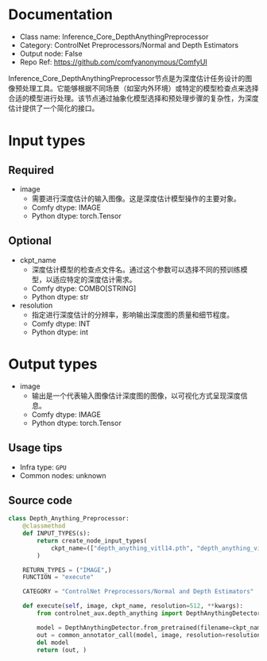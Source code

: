 
# Documentation
- Class name: Inference_Core_DepthAnythingPreprocessor
- Category: ControlNet Preprocessors/Normal and Depth Estimators
- Output node: False
- Repo Ref: https://github.com/comfyanonymous/ComfyUI

Inference_Core_DepthAnythingPreprocessor节点是为深度估计任务设计的图像预处理工具。它能够根据不同场景（如室内外环境）或特定的模型检查点来选择合适的模型进行处理。该节点通过抽象化模型选择和预处理步骤的复杂性，为深度估计提供了一个简化的接口。

# Input types
## Required
- image
    - 需要进行深度估计的输入图像。这是深度估计模型操作的主要对象。
    - Comfy dtype: IMAGE
    - Python dtype: torch.Tensor
## Optional
- ckpt_name
    - 深度估计模型的检查点文件名。通过这个参数可以选择不同的预训练模型，以适应特定的深度估计需求。
    - Comfy dtype: COMBO[STRING]
    - Python dtype: str
- resolution
    - 指定进行深度估计的分辨率，影响输出深度图的质量和细节程度。
    - Comfy dtype: INT
    - Python dtype: int

# Output types
- image
    - 输出是一个代表输入图像估计深度图的图像，以可视化方式呈现深度信息。
    - Comfy dtype: IMAGE
    - Python dtype: torch.Tensor


## Usage tips
- Infra type: `GPU`
- Common nodes: unknown


## Source code
```python
class Depth_Anything_Preprocessor:
    @classmethod
    def INPUT_TYPES(s):
        return create_node_input_types(
            ckpt_name=(["depth_anything_vitl14.pth", "depth_anything_vitb14.pth", "depth_anything_vits14.pth"], {"default": "depth_anything_vitl14.pth"})
        )

    RETURN_TYPES = ("IMAGE",)
    FUNCTION = "execute"

    CATEGORY = "ControlNet Preprocessors/Normal and Depth Estimators"

    def execute(self, image, ckpt_name, resolution=512, **kwargs):
        from controlnet_aux.depth_anything import DepthAnythingDetector

        model = DepthAnythingDetector.from_pretrained(filename=ckpt_name).to(model_management.get_torch_device())
        out = common_annotator_call(model, image, resolution=resolution)
        del model
        return (out, )

```
